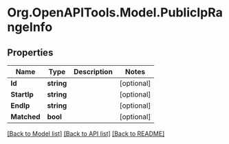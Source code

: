 
# Org.OpenAPITools.Model.PublicIpRangeInfo

## Properties

Name | Type | Description | Notes
------------ | ------------- | ------------- | -------------
**Id** | **string** |  | [optional] 
**StartIp** | **string** |  | [optional] 
**EndIp** | **string** |  | [optional] 
**Matched** | **bool** |  | [optional] 

[[Back to Model list]](../README.md#documentation-for-models)
[[Back to API list]](../README.md#documentation-for-api-endpoints)
[[Back to README]](../README.md)

